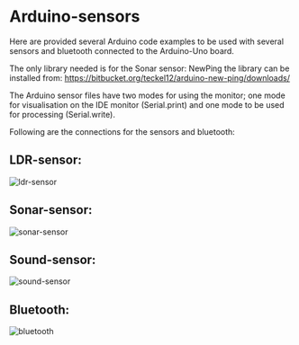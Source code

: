 # Arduino-sensors

Here are provided several Arduino code examples to be used with several sensors and bluetooth connected to the Arduino-Uno board.

The only library needed is for the Sonar sensor: NewPing 
the library can be installed from:
https://bitbucket.org/teckel12/arduino-new-ping/downloads/

The Arduino sensor files have two modes for using the monitor;
one mode for visualisation on the IDE monitor (Serial.print)
and one mode to be used for processing (Serial.write).

Following are the connections for the sensors and bluetooth:

## LDR-sensor:
![ldr-sensor](https://user-images.githubusercontent.com/12084024/33549030-e306300a-d8f1-11e7-87c5-09155e4ce9fa.jpg)

## Sonar-sensor:
![sonar-sensor](https://user-images.githubusercontent.com/12084024/33549029-e2cb67e0-d8f1-11e7-9479-3f3535f9558f.jpg)

## Sound-sensor:
![sound-sensor](https://user-images.githubusercontent.com/12084024/33549028-e2a103f6-d8f1-11e7-8d4a-fd089b476833.jpg)

## Bluetooth:
![bluetooth](https://user-images.githubusercontent.com/12084024/33548741-e0abdda6-d8f0-11e7-84ef-ec52d4d1569d.jpg)

